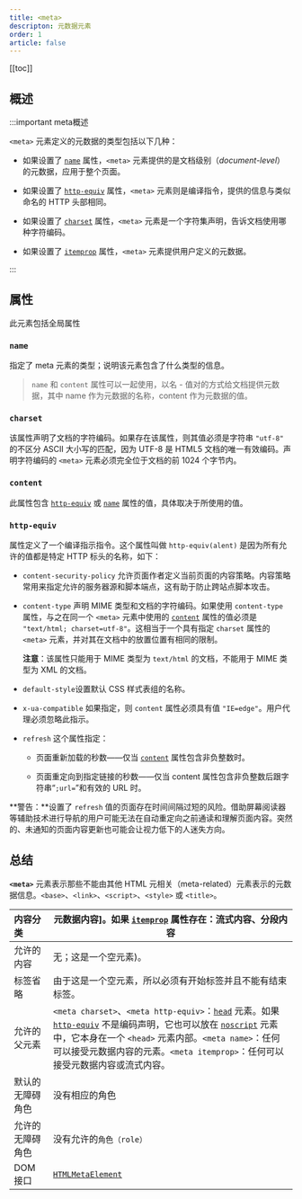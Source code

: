 ```yaml
---
title: <meta>
descripton: 元数据元素
order: 1
article: false
---
```


[[toc]]

## 概述

:::important meta概述

`<meta>` 元素定义的元数据的类型包括以下几种：

- 如果设置了 [`name`](https://developer.mozilla.org/zh-CN/docs/Web/HTML/Element/meta#name) 属性，`<meta>` 元素提供的是文档级别（*document-level*）的元数据，应用于整个页面。

- 如果设置了 [`http-equiv`](https://developer.mozilla.org/zh-CN/docs/Web/HTML/Element/meta#http-equiv) 属性，`<meta>` 元素则是编译指令，提供的信息与类似命名的 HTTP 头部相同。

- 如果设置了 [`charset`](https://developer.mozilla.org/zh-CN/docs/Web/HTML/Element/meta#charset) 属性，`<meta>` 元素是一个字符集声明，告诉文档使用哪种字符编码。

- 如果设置了 [`itemprop`](https://developer.mozilla.org/zh-CN/docs/Web/HTML/Global_attributes#itemprop) 属性，`<meta>` 元素提供用户定义的元数据。

:::

## 属性

此元素包括全局属性

### `name`

 指定了 meta 元素的类型；说明该元素包含了什么类型的信息。

> `name` 和 `content` 属性可以一起使用，以名 - 值对的方式给文档提供元数据，其中 name 作为元数据的名称，content 作为元数据的值。

### `charset`

该属性声明了文档的字符编码。如果存在该属性，则其值必须是字符串 `"utf-8"` 的不区分 ASCII 大小写的匹配，因为 UTF-8 是 HTML5 文档的唯一有效编码。声明字符编码的 `<meta>` 元素必须完全位于文档的前 1024 个字节内。

### `content`

此属性包含 [`http-equiv`](https://developer.mozilla.org/zh-CN/docs/Web/HTML/Element/meta#http-equiv) 或 [`name`](https://developer.mozilla.org/zh-CN/docs/Web/HTML/Element/meta#name) 属性的值，具体取决于所使用的值。

### `http-equiv`

属性定义了一个编译指示指令。这个属性叫做 `http-equiv(alent)` 是因为所有允许的值都是特定 HTTP 标头的名称，如下：

- `content-security-policy` 允许页面作者定义当前页面的内容策略。内容策略常用来指定允许的服务器源和脚本端点，这有助于防止跨站点脚本攻击。

- `content-type` 声明 MIME 类型和文档的字符编码。如果使用 `content-type` 属性，与之在同一个 `<meta>` 元素中使用的 [`content`](https://developer.mozilla.org/zh-CN/docs/Web/HTML/Element/meta#content) 属性的值必须是 `"text/html; charset=utf-8"`。这相当于一个具有指定 `charset` 属性的 `<meta>` 元素，并对其在文档中的放置位置有相同的限制。

  **注意**：该属性只能用于 MIME 类型为 `text/html` 的文档，不能用于 MIME 类型为 XML 的文档。

- `default-style`设置默认 CSS 样式表组的名称。

- `x-ua-compatible` 如果指定，则 `content` 属性必须具有值 `"IE=edge"`。用户代理必须忽略此指示。

- `refresh` 这个属性指定：

  - 页面重新加载的秒数——仅当 [`content`](https://developer.mozilla.org/zh-CN/docs/Web/HTML/Element/meta#content) 属性包含非负整数时。

  - 页面重定向到指定链接的秒数——仅当 content 属性包含非负整数后跟字符串“`;url=`”和有效的 URL 时。

 **警告：**设置了 `refresh` 值的页面存在时间间隔过短的风险。借助屏幕阅读器等辅助技术进行导航的用户可能无法在自动重定向之前通读和理解页面内容。突然的、未通知的页面内容更新也可能会让视力低下的人迷失方向。

## 总结

**`<meta>`** 元素表示那些不能由其他 HTML 元相关（meta-related）元素表示的元数据信息。`<base>`、`<link>`、`<script>`、`<style>` 或 `<title>`。

| 内容分类         | 元数据内容]。如果 [`itemprop`](https://developer.mozilla.org/zh-CN/docs/Web/HTML/Global_attributes/itemprop) 属性存在：流式内容、分段内容 |
| :--------------- | ------------------------------------------------------------ |
| 允许的内容       | 无；这是一个空元素)。                                        |
| 标签省略         | 由于这是一个空元素，所以必须有开始标签并且不能有结束标签。   |
| 允许的父元素     | `<meta charset>`、`<meta http-equiv>`：[`head`](https://developer.mozilla.org/zh-CN/docs/Web/HTML/Element/head) 元素。如果 [`http-equiv`](https://developer.mozilla.org/zh-CN/docs/Web/HTML/Element/meta#http-equiv) 不是编码声明，它也可以放在 [`noscript`](https://developer.mozilla.org/zh-CN/docs/Web/HTML/Element/noscript) 元素中，它本身在一个 `<head>` 元素内部。`<meta name>`：任何可以接受元数据内容的元素。`<meta itemprop>`：任何可以接受元数据内容或流式内容。 |
| 默认的无障碍角色 | 没有相应的角色                                               |
| 允许的无障碍角色 | 没有允许的`角色（role）`                                     |
| DOM 接口         | [`HTMLMetaElement`](https://developer.mozilla.org/zh-CN/docs/Web/API/HTMLMetaElement) |





